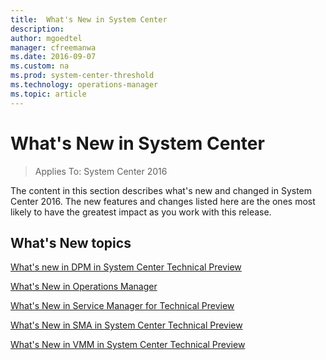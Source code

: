 ```yaml
---
title:  What's New in System Center
description:  
author: mgoedtel
manager: cfreemanwa
ms.date: 2016-09-07
ms.custom: na
ms.prod: system-center-threshold
ms.technology: operations-manager
ms.topic: article
---
```


# What's New in System Center

>Applies To: System Center 2016


The content in this section describes what's new and changed in System Center 2016. The new features and changes listed here are the ones most likely to have the greatest impact as you work with this release.


## What's New topics
[What's new in DPM in System Center Technical Preview](../dpm/get-started/What-s-new-in-DPM-in-System-Center-2016.md)

[What's New in Operations Manager](../om/get-started/Whats-New-in-Operations-Manager.md)

[What's New in Service Manager for Technical Preview](../sm/get-started/what-s-new-in-service-manager.md)

[What's New in SMA in System Center Technical Preview](../sma/get-started/What-s-new-in-Service-Management-Automation-2016.md)

[What's New in VMM in System Center Technical Preview](../vmm/get-started/what-s-new-in-vmm-in-system-center-technical-preview.md)
